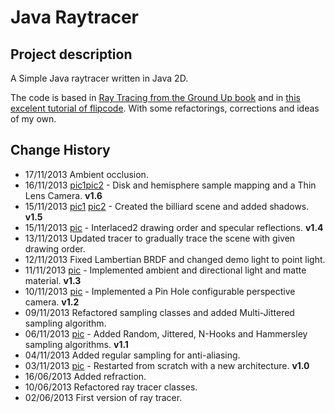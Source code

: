Java Raytracer
==============

Project description
-------------------

A Simple Java raytracer written in Java 2D.

The code is based in [Ray Tracing from the Ground Up book][1] and in [this excelent tutorial of flipcode][2].
With some refactorings, corrections and ideas of my own.

Change History
--------------
- 17/11/2013 Ambient occlusion.
- 16/11/2013 [pic1][10][pic2][11] - Disk and hemisphere sample mapping and a Thin Lens Camera. **v1.6**
- 15/11/2013 [pic1][8] [pic2][9] - Created the billiard scene and added shadows. **v1.5**
- 15/11/2013 [pic][7] - Interlaced2 drawing order and specular reflections. **v1.4**
- 13/11/2013 Updated tracer to gradually trace the scene with given drawing order.
- 12/11/2013 Fixed Lambertian BRDF and changed demo light to point light.
- 11/11/2013 [pic][6] - Implemented ambient and directional light and matte material. **v1.3**
- 10/11/2013 [pic][5] - Implemented a Pin Hole configurable perspective camera. **v1.2**
- 09/11/2013 Refactored sampling classes and added Multi-Jittered sampling algorithm.
- 06/11/2013 [pic][4] - Added Random, Jittered, N-Hooks and Hammersley sampling algorithms. **v1.1**
- 04/11/2013 Added regular sampling for anti-aliasing.
- 03/11/2013 [pic][3] - Restarted from scratch with a new architecture. **v1.0**
- 16/06/2013 Added refraction.
- 10/06/2013 Refactored ray tracer classes.
- 02/06/2013 First version of ray tracer.

[1]: http://www.raytracegroundup.com/ "Ray tracing from the Ground Up - Kevin Suffern"
[2]: http://www.flipcode.com/archives/Raytracing_Topics_Techniques-Part_1_Introduction.shtml "Flipcode Raytracing Tutorial"
[3]: https://lh6.googleusercontent.com/-lN7F5S4R1LQ/UnbEfeIkyyI/AAAAAAAAAm8/Pameytz-NdQ/w2166-h1218-no/raytracer+HD.png
[4]: https://lh6.googleusercontent.com/-941Nz-j3HlE/UnrwnRnmSAI/AAAAAAAAAn8/R_aC_oi5x9U/w2166-h1218-no/raytracer+HD+2.png
[5]: https://lh3.googleusercontent.com/--yIntWMu9xo/Un-9o1V4ZmI/AAAAAAAAApM/FAdwmTFHOE0/w2166-h1218-no/JavaTracer-v1_2.png
[6]: https://lh4.googleusercontent.com/-cITg5h_czQs/UoGNOa3_1PI/AAAAAAAAAqk/TgiUZUK_wPc/w2166-h1218-no/JavaTracer-v1_3.png
[7]: https://lh4.googleusercontent.com/-bvztZYWeD3g/UobIjPY42HI/AAAAAAAAAr8/YYlYYyUTPG8/w2052-h1154-no/JavaTracer-v1_4.png
[8]: https://lh6.googleusercontent.com/-XPU4i0vyCoI/Uobl0yz1RdI/AAAAAAAAAss/mvfhykmbREg/w2052-h1154-no/JavaTracer-v1_5.png
[9]: https://lh3.googleusercontent.com/-uuXz46IKQdQ/Uofs_QJIgKI/AAAAAAAAAt8/oBLMQSbrTeo/w2236-h1258-no/Java+Raytracer-v1_5_Billiard.png
[10]: https://lh6.googleusercontent.com/-9lyr5F29fq8/Uogopv2JY3I/AAAAAAAAAus/_RlVGEBpDaI/w2166-h1218-no/Java+Raytracer-v1_6_Billiard.png
[11]: https://lh5.googleusercontent.com/-sbpa31fUUqg/UogsAEPO72I/AAAAAAAAAvM/ZqereRyMQ0A/w2166-h1218-no/Java+Raytracer-v1_6_Billiard_2.png